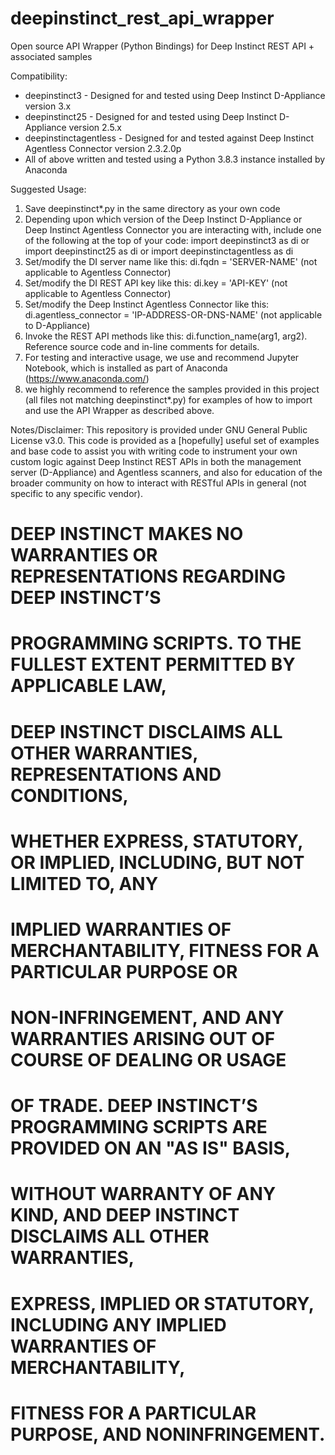 # deepinstinct_rest_api_wrapper
Open source API Wrapper (Python Bindings) for Deep Instinct REST API + associated samples

Compatibility:
* deepinstinct3 - Designed for and tested using Deep Instinct D-Appliance version 3.x
* deepinstinct25 - Designed for and tested using Deep Instinct D-Appliance version 2.5.x
* deepinstinctagentless - Designed for and tested against Deep Instinct Agentless Connector version 2.3.2.0p
* All of above written and tested using a Python 3.8.3 instance installed by Anaconda

Suggested Usage:

1. Save deepinstinct*.py in the same directory as your own code
2. Depending upon which version of the Deep Instinct D-Appliance or Deep Instinct Agentless Connector you are interacting with, include one of the following at the top of your code:
   import deepinstinct3 as di
   or
   import deepinstinct25 as di
   or
   import deepinstinctagentless as di
3. Set/modify the DI server name like this: di.fqdn = 'SERVER-NAME' (not applicable to Agentless Connector)
4. Set/modify the DI REST API key like this: di.key = 'API-KEY' (not applicable to Agentless Connector)
5. Set/modify the Deep Instinct Agentless Connector like this: di.agentless_connector = 'IP-ADDRESS-OR-DNS-NAME' (not applicable to D-Appliance)
6. Invoke the REST API methods like this:  di.function_name(arg1, arg2). Reference source code and in-line comments for details.
7. For testing and interactive usage, we use and recommend Jupyter Notebook, which is installed as part of Anaconda (https://www.anaconda.com/)
8. we highly recommend to reference the samples provided in this project (all files not matching deepinstinct*.py) for examples of how to import and use the API Wrapper as described above.

Notes/Disclaimer:
This repository is provided under GNU General Public License v3.0. This code is provided as a [hopefully] useful set of examples and base code to assist you with writing code to instrument your own custom logic against Deep Instinct REST APIs in both the management server (D-Appliance) and Agentless scanners, and also for education of the broader community on how to interact with RESTful APIs in general (not specific to any specific vendor). 

#
# DEEP INSTINCT MAKES NO WARRANTIES OR REPRESENTATIONS REGARDING DEEP INSTINCT’S 
# PROGRAMMING SCRIPTS. TO THE FULLEST EXTENT PERMITTED BY APPLICABLE LAW, 
# DEEP INSTINCT DISCLAIMS ALL OTHER WARRANTIES, REPRESENTATIONS AND CONDITIONS, 
# WHETHER EXPRESS, STATUTORY, OR IMPLIED, INCLUDING, BUT NOT LIMITED TO, ANY 
# IMPLIED WARRANTIES OF MERCHANTABILITY, FITNESS FOR A PARTICULAR PURPOSE OR 
# NON-INFRINGEMENT, AND ANY WARRANTIES ARISING OUT OF COURSE OF DEALING OR USAGE 
# OF TRADE. DEEP INSTINCT’S PROGRAMMING SCRIPTS ARE PROVIDED ON AN "AS IS" BASIS, 
# WITHOUT WARRANTY OF ANY KIND, AND DEEP INSTINCT DISCLAIMS ALL OTHER WARRANTIES, 
# EXPRESS, IMPLIED OR STATUTORY, INCLUDING ANY IMPLIED WARRANTIES OF MERCHANTABILITY, 
# FITNESS FOR A PARTICULAR PURPOSE, AND NONINFRINGEMENT.
#
